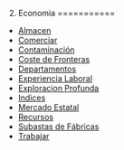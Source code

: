 
2. Economia
===========

- [Almacen](./Almacen.md)
- [Comerciar](./Comerciar.md)
- [Contaminación](./Contaminación.md)
- [Coste de Fronteras](./Coste-de-Fronteras.md)
- [Departamentos](./Departamentos.md)
- [Experiencia Laboral](./Experiencia-Laboral.md)
- [Exploracion Profunda](./Exploracion-Profunda.md)
- [Indices](./Indices.md)
- [Mercado Estatal](./Mercado-Estatal.md)
- [Recursos](./Recursos.md)
- [Subastas de Fábricas](./Subastas-de-Fábricas.md)
- [Trabajar](./Trabajar.md)
